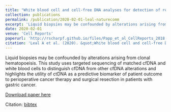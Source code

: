 ```yaml
---
title: "White blood cell and cell-free DNA analyses for detection of residual disease in gastric cancer"
collection: publications
permalink: /publication/2020-02-01-leal-naturecomm
excerpt: 'Liquid biopsies may be confounded by alterations arising from clonal hematopoeisis.  This study uses targeted sequencing of matched cfDNA and white blood cells to distinguish cfDNA from other cfDNA alterations and highlights the utility of ctDNA as a predictive biomarker of patient outcome to perioperative cancer therapy and surgical resection in patients with gastric cancer.'
date: 2020-02-01
venue: 'Cell Reports'
paperurl: 'http://rscharpf.github.io/files/Papp_et_al_CellReports_2018.pdf'
citation: 'Leal A et al. (2020). &quot;White blood cell and cell-free DNA analyses for detection of residual disease in gastric cancer&quot; <i>Nature Communications</i> 11(1).'
---
```


Liquid biopsies may be confounded by alterations arising from clonal hematopoeisis.  This study uses targeted sequencing of matched cfDNA and white blood cells to distinguish cfDNA from other cfDNA alterations and highlights the utility of ctDNA as a predictive biomarker of patient outcome to perioperative cancer therapy and surgical resection in patients with gastric cancer.

[Download paper here](http://rscharpf.github.io/files/leal_naturecomm_2020.pdf)

Citation: [bibtex](leal_naturecomm_2020.bib)
